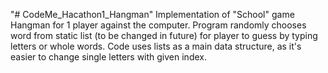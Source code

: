 "# CodeMe_Hacathon1_Hangman" 
Implementation of "School" game Hangman for 1 player against the computer.
Program randomly chooses word from static list (to be changed in future)
for player to guess by typing letters or whole words.
Code uses lists as a main data structure, as it's easier to change single letters with given index.
